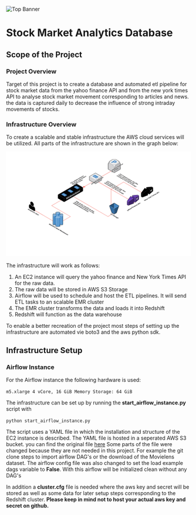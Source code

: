 ![Top Banner](https://github.com/ARgruny/Data-Engineering-Projects/blob/master/Capstone%20Project/Images/top%20banner.png)


# Stock Market Analytics Database

## Scope of the Project

### Project Overview
Target of this project is to create a database and automated etl pipeline for stock market data from the yahoo finance API and from the new york times API to analyse stock market movement corresponding to articles and news. the data is captured daily to decrease the influence of strong intraday movements of stocks.

### Infrastructure Overview
To create a scalable and stable infrastructure the AWS cloud services will be utilized. All parts of the infrastructure are shown in the graph below:

![Infrastructure](https://github.com/ARgruny/Data-Engineering-Projects/blob/master/Capstone%20Project/Images/infrastructure.png)

The infrastructure will work as follows:
1. An EC2 instance will query the yahoo finance and New York Times API for the raw data.
2. The raw data will be stored in AWS S3 Storage
3. Airflow will be used to schedule and host the ETL pipelines. It will send ETL tasks to an scalable EMR cluster
4. The EMR cluster transforms the data and loads it into Redshift
5. Redshift will function as the data warehouse

To enable a better recreation of the project most steps of setting up the infrastructure are automated vie boto3 and the aws python sdk.

## Infrastructure Setup

### Airflow Instance

For the Airflow instance the following hardware is used:

  `m5.xlarge
  4 vCore, 16 GiB Memory
  Storage: 64 GiB`

The infrastructure can be set up by running the **start_airflow_instance.py** script with

  `python start_airflow_instance.py`

The script uses a YAML file in which the installation and structure of the EC2 instance is described. The YAML file is hosted in a seperated AWS S3 bucket.
you can find the original file [here](https://s3.amazonaws.com/aws-bigdata-blog/artifacts/airflow.livy.emr/airflow.yaml)
Some parts of the file were changed because they are not needed in this project.
For example the git clone steps to import airflow DAG's or the download of the Movielens dataset.
The airflow config file was also changed to set the load example dags variable to **False**. With this airflow will be initialized clean without any DAG's

In addition a **cluster.cfg** file is needed where the aws key and secret will be stored as well as some data for later setup steps corresponding to the Redshift cluster.
**Please keep in mind not to host your actual aws key and secret on github.**

###
